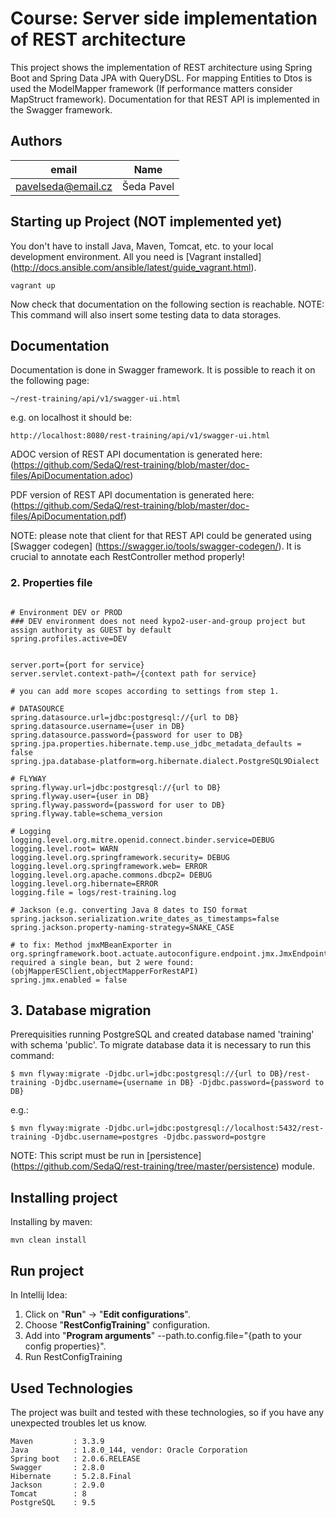 # Course: Server side implementation of REST architecture
This project shows the implementation of REST architecture using Spring Boot and Spring Data JPA with QueryDSL. For mapping Entities to Dtos is used the ModelMapper framework (If performance matters consider MapStruct framework). Documentation for that REST API is implemented in the Swagger framework.

## Authors

email | Name 
------------ | -------------
pavelseda@email.cz | Šeda Pavel

## Starting up Project (NOT implemented yet)
You don't have to install Java, Maven, Tomcat, etc. to your local development environment. All you need is [Vagrant installed] (http://docs.ansible.com/ansible/latest/guide_vagrant.html).

```
vagrant up
```

Now check that documentation on the following section is reachable. 
NOTE: This command will also insert some testing data to data storages.

## Documentation 
Documentation is done in Swagger framework. It is possible to reach it on the following page:

```
~/rest-training/api/v1/swagger-ui.html
```

e.g. on localhost it should be:

```
http://localhost:8080/rest-training/api/v1/swagger-ui.html
```

ADOC version of REST API documentation is generated here: (https://github.com/SedaQ/rest-training/blob/master/doc-files/ApiDocumentation.adoc)

PDF version of REST API documentation is generated here: (https://github.com/SedaQ/rest-training/blob/master/doc-files/ApiDocumentation.pdf)

NOTE: please note that client for that REST API could be generated using [Swagger codegen] (https://swagger.io/tools/swagger-codegen/). It is crucial to annotate each RestController method properly!

### 2. Properties file
```properties

# Environment DEV or PROD
### DEV environment does not need kypo2-user-and-group project but assign authority as GUEST by default
spring.profiles.active=DEV 


server.port={port for service}
server.servlet.context-path=/{context path for service}

# you can add more scopes according to settings from step 1.

# DATASOURCE
spring.datasource.url=jdbc:postgresql://{url to DB}
spring.datasource.username={user in DB}
spring.datasource.password={password for user to DB}
spring.jpa.properties.hibernate.temp.use_jdbc_metadata_defaults = false
spring.jpa.database-platform=org.hibernate.dialect.PostgreSQL9Dialect

# FLYWAY
spring.flyway.url=jdbc:postgresql://{url to DB}
spring.flyway.user={user in DB}
spring.flyway.password={password for user to DB}
spring.flyway.table=schema_version

# Logging
logging.level.org.mitre.openid.connect.binder.service=DEBUG
logging.level.root= WARN
logging.level.org.springframework.security= DEBUG
logging.level.org.springframework.web= ERROR
logging.level.org.apache.commons.dbcp2= DEBUG  
logging.level.org.hibernate=ERROR
logging.file = logs/rest-training.log  

# Jackson (e.g. converting Java 8 dates to ISO format
spring.jackson.serialization.write_dates_as_timestamps=false 
spring.jackson.property-naming-strategy=SNAKE_CASE

# to fix: Method jmxMBeanExporter in org.springframework.boot.actuate.autoconfigure.endpoint.jmx.JmxEndpointAutoConfiguration required a single bean, but 2 were found: (objMapperESClient,objectMapperForRestAPI)
spring.jmx.enabled = false

```

## 3. Database migration
Prerequisities running PostgreSQL and created database named 'training' with schema 'public'.
To migrate database data it is necessary to run this command:

```
$ mvn flyway:migrate -Djdbc.url=jdbc:postgresql://{url to DB}/rest-training -Djdbc.username={username in DB} -Djdbc.password={password to DB}
```
e.g.:
```
$ mvn flyway:migrate -Djdbc.url=jdbc:postgresql://localhost:5432/rest-training -Djdbc.username=postgres -Djdbc.password=postgre

```

NOTE: This script must be run in [persistence] (https://github.com/SedaQ/rest-training/tree/master/persistence) module.

## Installing project
Installing by maven:

```
mvn clean install
```

## Run project
In Intellij Idea:
1. Click on "**Run**" -> "**Edit configurations**".
2. Choose "**RestConfigTraining**" configuration.
3. Add into "**Program arguments**" --path.to.config.file="{path to your config properties}".
4. Run RestConfigTraining

## Used Technologies
The project was built and tested with these technologies, so if you have any unexpected troubles let us know.

```
Maven         : 3.3.9
Java          : 1.8.0_144, vendor: Oracle Corporation
Spring boot   : 2.0.6.RELEASE
Swagger       : 2.8.0
Hibernate     : 5.2.8.Final
Jackson       : 2.9.0
Tomcat        : 8
PostgreSQL    : 9.5
```

